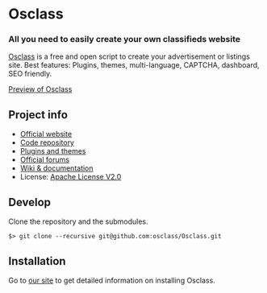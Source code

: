 # Osclass

### All you need to easily create your own classifieds website

[Osclass][osclass] is a free
and open script to create your advertisement or listings site. Best features: Plugins,
themes, multi-language, CAPTCHA, dashboard, SEO friendly.

[Preview of Osclass][demo]

## Project info

* [Official website][osclass]
* [Code repository][code]
* [Plugins and themes][market]
* [Official forums][forums]
* [Wiki & documentation][wiki]
* License: [Apache License V2.0][license]

## Develop

Clone the repository and the submodules.

```
$> git clone --recursive git@github.com:osclass/Osclass.git
```

## Installation

Go to [our site][installing] to get detailed information on installing Osclass.

[osclass]: https://osclass.org/
[preview]: https://osclass.org/wp-content/uploads/2011/01/single_job_board-1024x729.png
[code]: https://github.com/osclass/Osclass
[market]: https://market.osclass.org/
[demo]: https://osclass.org/page/demo
[forums]: http://forums.osclass.org/
[wiki]: https://doc.osclass.org/Main_Page
[license]: http://www.apache.org/licenses/LICENSE-2.0
[installing]: https://osclass.org/installing-osclass/